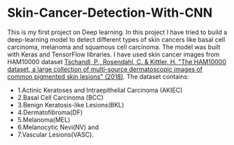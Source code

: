 # Skin-Cancer-Detection-With-CNN
This is my first project on Deep learning. In this project I have tried to build a deep-learning model to detect different types of skin cancers like basal cell carcinoma, melanoma and squamous cell carcinoma. The model was built with Keras and TensorFlow libraries. I have used skin cancer images from HAM10000 dataset [Tschandl, P., Rosendahl, C. & Kittler, H. "The HAM10000 dataset, a large collection of multi-source dermatoscopic images of common pigmented skin lesions" (2018)](https://www.nature.com/articles/sdata2018161). The dataset contains:
- 1.Actinic Keratoses and Intraepithelial Carcinoma (AKIEC)
- 2.Basal Cell Carcinoma (BCC)
- 3.Benign Keratosis-like Lesions(BKL)
- 4.Dermatofibroma(DF)
- 5.Melanoma(MEL)
- 6.Melanocytic Nevi(NV) and
- 7.Vascular Lesions(VASC).
